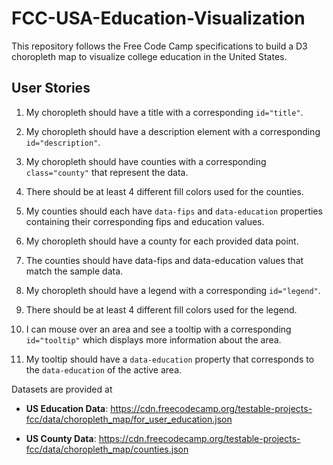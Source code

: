 # FCC-USA-Education-Visualization
This repository follows the Free Code Camp specifications to build a D3 choropleth map to visualize college education in the United States.

## User Stories

1. My choropleth should have a title with a corresponding `id="title"`.

2. My choropleth should have a description element with a corresponding `id="description"`.

3. My choropleth should have counties with a corresponding `class="county"` that represent the data.

4. There should be at least 4 different fill colors used for the counties.

5. My counties should each have `data-fips` and `data-education` properties containing their corresponding fips and education values.

6. My choropleth should have a county for each provided data point.

7. The counties should have data-fips and data-education values that match the sample data.

8. My choropleth should have a legend with a corresponding `id="legend"`.

9. There should be at least 4 different fill colors used for the legend.

10. I can mouse over an area and see a tooltip with a corresponding `id="tooltip"` which displays more information about the area.

11. My tooltip should have a `data-education` property that corresponds to the `data-education` of the active area.

Datasets are provided at

- **US Education Data**: https://cdn.freecodecamp.org/testable-projects-fcc/data/choropleth_map/for_user_education.json

- **US County Data**: https://cdn.freecodecamp.org/testable-projects-fcc/data/choropleth_map/counties.json


